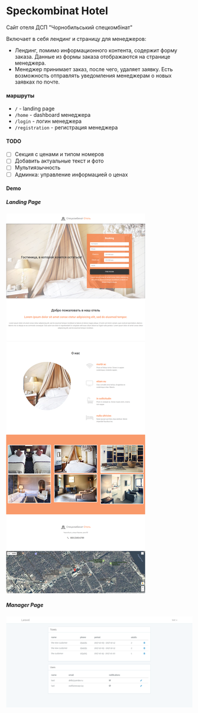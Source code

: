 # Speckombinat Hotel

Сайт отеля ДСП "Чорнобильський спецкомбінат"

Включает в себя лендинг и страницу для менеджеров:
* Лендинг, помимо информационного контента, содержит форму заказа. Данные из формы заказа отображаются на странице менеджера.
* Менеджер принимает заказ, после чего, удаляет заявку. Есть возможность отправлять уведомления менеджерам о новых заявках по почте.

#### маршруты
* `/` - landing page
* `/home` - dashboard менеджера
* `/login` - логин менеджера
* `/registration` - регистрация менеджера

#### TODO
- [ ] Секция с ценами и типом номеров
- [ ] Добавить актуальные текст и фото
- [ ] Мультиязычность
- [ ] Админка: управление информацией о ценах

#### Demo

##### Landing Page
![landing page](landing.png)

##### Manager Page
![manager page](manager.png)
